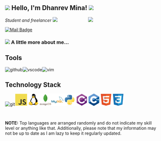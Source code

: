 <h2><img src="https://emojis.slackmojis.com/emojis/images/1531849430/4246/blob-sunglasses.gif?1531849430" width="30"/> Hello, I'm Dhanrev Mina! <img src="https://media.giphy.com/media/12oufCB0MyZ1Go/giphy.gif" width="50"></h2>
<img align='right' src="https://media.giphy.com/media/M9gbBd9nbDrOTu1Mqx/giphy.gif" width="230">
<p><em>Student and freelancer <img src="https://media.giphy.com/media/WUlplcMpOCEmTGBtBW/giphy.gif" width="30"> 
</em></p>

[![Mail Badge](https://img.shields.io/badge/-gmail-c14438?style=flat&logo=Gmail&logoColor=white&link=mailto:chocopndn@gmail.com)](mailto:chocopndn@gmail.com)

### <img src="https://media.giphy.com/media/VgCDAzcKvsR6OM0uWg/giphy.gif" width="50"> A little more about me...

## Tools

<img src="https://cdn.jsdelivr.net/gh/devicons/devicon/icons/github/github-original.svg" alt="github" width="40" height="40"/><img src="https://cdn.jsdelivr.net/gh/devicons/devicon/icons/vscode/vscode-original.svg" alt="vscode" width="40" height="40"/><img src="https://cdn.jsdelivr.net/gh/devicons/devicon/icons/vim/vim-original.svg" alt="vim" width="40" height="40"/>

## Technology Stack

<img src="https://www.vectorlogo.zone/logos/git-scm/git-scm-icon.svg" alt="git" width="40" height="40"/><img src="https://raw.githubusercontent.com/devicons/devicon/master/icons/javascript/javascript-original.svg" alt="javascript" width="40" height="40"/><img src="https://raw.githubusercontent.com/devicons/devicon/master/icons/linux/linux-original.svg" alt="linux" width="40" height="40"/><img src="https://raw.githubusercontent.com/devicons/devicon/master/icons/mongodb/mongodb-original-wordmark.svg" alt="mongodb" width="40" height="40"/><img src="https://raw.githubusercontent.com/devicons/devicon/master/icons/mysql/mysql-original-wordmark.svg" alt="mysql" width="40" height="40"/><img src="https://raw.githubusercontent.com/devicons/devicon/master/icons/python/python-original.svg" alt="python" width="40" height="40"/><img src="https://raw.githubusercontent.com/devicons/devicon/master/icons/csharp/csharp-original.svg" alt="csharp" width="40" height="40"/><img src="https://raw.githubusercontent.com/devicons/devicon/master/icons/cplusplus/cplusplus-original.svg" alt="cplusplus" width="40" height="40"/><img src="https://raw.githubusercontent.com/devicons/devicon/master/icons/html5/html5-original.svg" alt="html5" width="40" height="40"/><img src="https://raw.githubusercontent.com/devicons/devicon/master/icons/css3/css3-original.svg" alt="css3" width="40" height="40"/>

<br>

**NOTE:** Top languages are arranged randomly and do not indicate my skill level or anything like that. Additionally, please note that my information may not be up to date as I am lazy to keep it regularly updated.

